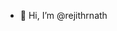 - 👋 Hi, I’m @rejithrnath


<!---
rejithrnath/rejithrnath is a ✨ special ✨ repository because its `README.md` (this file) appears on your GitHub profile.
You can click the Preview link to take a look at your changes.
--->
